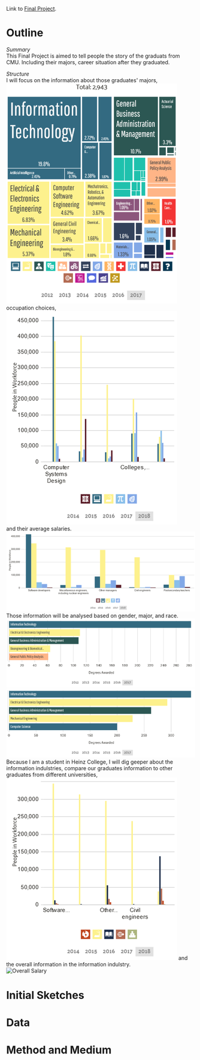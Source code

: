 Link to [Final Project](https://albertzhong-95.github.io/Final-Project_Han-Zhong/).  
# Outline
  
*Summary*  
This Final Project is aimed to tell people the story of the graduats from CMU. Including their majors, career situation after they graduated.  
  
*Structure*  
I will focus on the information about those graduates' majors,  
![Majors](Images/Majors%20Awarded.png)  
occupation choices,  
![Industries](Images/Common%20Industries%20by%20Major.png)  
and their average salaries.  
![Salary](Images/Common%20Jobs%20by%20Major.png)  
Those information will be analysed based on gender, major, and race.  
![](Images/Most%20Common%20Female%20Majors.png)
![](Images/Most%20Common%20Male%20Majors.png)
Because I am a student in Heinz College, I will dig geeper about the information indulstries, compare our graduates information to other graduates from different universities,  
![Pitt Industries](Images/Common%20Jobs%20by%20Major(Pitt).png)
and the overall information in the information indulstry.  
![Overall Salary](Images/Average&20Salary.png)  

# Initial Sketches

# Data

# Method and Medium
